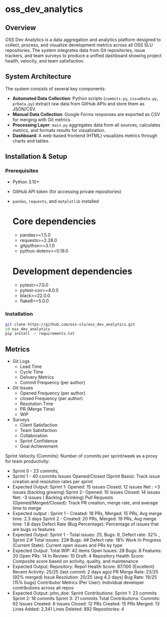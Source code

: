 # oss_dev_analytics

## Overview
OSS Dev Analytics is a data aggregation and analytics platform designed to collect, process, and visualize development metrics across all OSS SLU repositories. The system integrates data from Git repositories, issue trackers, and team surveys to produce a unified dashboard showing project health, velocity, and team satisfaction.

## System Architecture
The system consists of several key components:
- **Automated Data Collection**: Python scripts (`commits.py`, `issueData.py`, `prData.py`) extract raw data from GitHub APIs and store them as JSON/CSV.
- **Manual Data Collection**: Google Forms responses are exported as CSV for merging with Git metrics.
- **Processing Layer**: `main.py` aggregates data from all sources, calculates metrics, and formats results for visualization.
- **Dashboard**: A web-based frontend (HTML) visualizes metrics through charts and tables.

## Installation & Setup

### Prerequisites
- Python 3.10+
- GitHub API token (for accessing private repositories)
- `pandas`, `requests`, and `matplotlib` installed
  # Core dependencies
  * pandas>=1.5.0
  * requests>=2.28.0
  * gitpython>=3.1.0
  * python-dotenv>=0.19.0

  # Development dependencies
  * pytest>=7.0.0
  * pytest-cov>=4.0.0
  * black>=22.0.0
  * flake8>=5.0.0
### Installation
```bash
git clone https://github.com/oss-slu/oss_dev_analytics.git
cd oss_dev_analytics
pip install -r requirements.txt
```
## Metrics
* Git Logs
  * Lead Time
  * Cycle Time
  * Delivery Metrics
  * Commit Frequency (per author)
* Git Issues
  * Opened Frequency (per author)
  * closed Frequency (per author)
  * Resolution Time
  * PR (Merge Time)
  * WIP
* Surveys
  * Client Satisfaction
  * Team Satisfaction
  * Collaboration
  * Sprint Confidence
  * Goal Achievement

Sprint Velocity (Commits): Number of commits per sprint/week as a proxy for team productivity:
* Sprint 0 - 23 commits,
* Sprint 1 - 40 commits
Issues Opened/Closed (Sprint Basis): Track issue creation and resolution rates per sprint
* Expected Output:
    Sprint 1:
        Opened: 15 issues
        Closed: 12 issues
        Net : +3 issues (backlog growing)
    Sprint 2-
        Opened: 10 issues
        Closed: 14 issues
        Net: -3 issues ( Backlog shrinking)
Pull Requests (Opened/Merged/Closed): Track PR creation, merge rate, and average time to merge
* Expected output : 
  Sprint 1 - Created: 18 PRs, Merged: 15 PRs, Avg merge time: 2.3 days
  Sprint 2 - Created: 20 PRs, Merged: 19 PRs, Avg merge time: 1.8 days
Defect Rate (Bug Percentage): Percentage of issues that are bugs vs features
* Expected Output: 
  Sprint 1 - Total issues: 25,  Bugs: 8, Defect rate: 32% ,
  Sprint 2:# Total issues: 22# Bugs: 4# Defect rate: 18%
Work In Progress (Current State): Current open issues and PRs by type
* Expected Output: 
  Total WIP: 42 items
  Open Issues: 28
  Bugs: 8
  Features: 20
  Open PRs: 14
  In Review: 10
  Draft: 4
Repository Health Score: Composite score based on activity, quality, and maintenance
* Expected Output: 
  Repository: Repo1
  Health Score: 87/100 (Excellent)
  Recent Activity: 25/25 (last commit: 2 days ago)
  PR Merge Rate: 23/25 (92% merged)
  Issue Resolution: 20/25 (avg 4.2 days)
  Bug Rate: 19/25 (15% bugs)
Contributor Metrics (Per User): Individual developer contributions across all repos
* Expected Output: john_doe:
  Sprint Contributions:
    Sprint 1: 23 commits
    Sprint 2: 18 commits
    Sprint 3: 21 commits
  Total Contributions:
    Commits: 62
    Issues Created: 8
    Issues Closed: 12
    PRs Created: 15
    PRs Merged: 13
    Lines Added: 2,341
    Lines Deleted: 892
    Repositories: 4

      